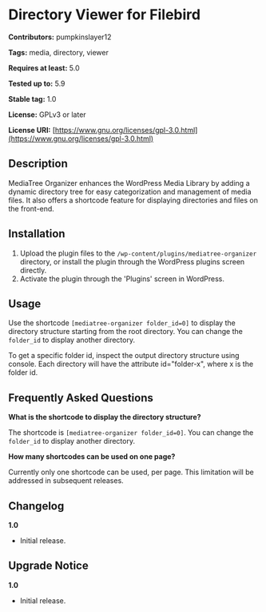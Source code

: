 # Directory Viewer for Filebird

**Contributors:** pumpkinslayer12

**Tags:** media, directory, viewer

**Requires at least:** 5.0

**Tested up to:** 5.9

**Stable tag:** 1.0

**License:** GPLv3 or later

**License URI:** [https://www.gnu.org/licenses/gpl-3.0.html](https://www.gnu.org/licenses/gpl-3.0.html)


## Description

MediaTree Organizer enhances the WordPress Media Library by adding a dynamic directory tree for easy categorization and management of media files. It also offers a shortcode feature for displaying directories and files on the front-end.

## Installation

1. Upload the plugin files to the `/wp-content/plugins/mediatree-organizer` directory, or install the plugin through the WordPress plugins screen directly.
2. Activate the plugin through the 'Plugins' screen in WordPress.

## Usage

Use the shortcode `[mediatree-organizer folder_id=0]` to display the directory structure starting from the root directory. You can change the `folder_id` to display another directory.

To get a specific folder id, inspect the output directory structure using console. Each directory will have the attribute id="folder-x", where x is the folder id.

## Frequently Asked Questions


**What is the shortcode to display the directory structure?**

The shortcode is `[mediatree-organizer folder_id=0]`. You can change the `folder_id` to display another directory.

**How many shortcodes can be used on one page?**

Currently only one shortcode can be used, per page. This limitation will be addressed in subsequent releases.

## Changelog

**1.0**

- Initial release.

## Upgrade Notice

**1.0**

- Initial release.